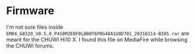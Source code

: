 # Firmware

I'm not sure files inside `EM04_G8320_V0.5.0_P4S0M2E0F0L8B0T6P0G48A1U0D701_20210114-BIOS.rar` are meant for the CHUWI Hi10 X. I found this file on MediaFire while browsing the CHUWI forums.
